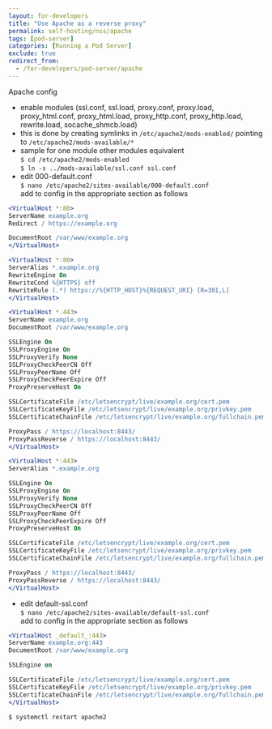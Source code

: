 ```yaml
---
layout: for-developers
title: "Use Apache as a reverse proxy"
permalink: self-hosting/nss/apache
tags: [pod-server]
categories: [Running a Pod Server]
exclude: true
redirect_from:
  - /for-developers/pod-server/apache
---
```


Apache config<br />
* enable modules (ssl.conf, ssl.load, proxy.conf, proxy.load, proxy_html.conf, proxy_html.load, proxy_http.conf, proxy_http.load, rewrite.load, socache_shmcb.load)<br />
* this is done by creating symlinks in `/etc/apache2/mods-enabled/` pointing to `/etc/apache2/mods-available/*`<br />
* sample for one module other modules equivalent<br />
`$ cd /etc/apache2/mods-enabled`<br />
`$ ln -s ../mods-available/ssl.conf ssl.conf`<br />
* edit 000-default.conf<br />
`$ nano /etc/apache2/sites-available/000-default.conf`<br />
add to config in the appropriate section as follows<br />

```apache
<VirtualHost *:80>
ServerName example.org
Redirect / https://example.org

DocumentRoot /var/www/example.org
</VirtualHost>

<VirtualHost *:80>
ServerAlias *.example.org
RewriteEngine On
RewriteCond %{HTTPS} off
RewriteRule (.*) https://%{HTTP_HOST}%{REQUEST_URI} [R=301,L]
</VirtualHost>

<VirtualHost *.443>
ServerName example.org
DocumentRoot /var/www/example.org

SSLEngine On
SSLProxyEngine On
SSLProxyVerify None
SSLProxyCheckPeerCN Off
SSLProxyPeerName Off
SSLProxyCheckPeerExpire Off
ProxyPreserveHost On

SSLCertificateFile /etc/letsencrypt/live/example.org/cert.pem
SSLCertificateKeyFile /etc/letsencrypt/live/example.org/privkey.pem
SSLCertificateChainFile /etc/letsencrypt/live/example.org/fullchain.pem

ProxyPass / https://localhost:8443/
ProxyPassReverse / https://localhost:8443/
</VirtualHost>

<VirtualHost *:443>
ServerAlias *.example.org

SSLEngine On
SSLProxyEngine On
SSLProxyVerify None
SSLProxyCheckPeerCN Off
SSLProxyPeerName Off
SSLProxyCheckPeerExpire Off
ProxyPreserveHost On

SSLCertificateFile /etc/letsencrypt/live/example.org/cert.pem
SSLCertificateKeyFile /etc/letsencrypt/live/example.org/privkey.pem
SSLCertificateChainFile /etc/letsencrypt/live/example.org/fullchain.pem

ProxyPass / https://localhost:8443/
ProxyPassReverse / https://localhost:8443/
</VirtualHost>
```

* edit default-ssl.conf<br />
`$ nano /etc/apache2/sites-available/default-ssl.conf`<br />
add to config in the appropriate section as follows<br />

```apache
<VirtualHost _default_:443>
ServerName example.org:443
DocumentRoot /var/www/example.org

SSLEngine on

SSLCertificateFile /etc/letsencrypt/live/example.org/cert.pem
SSLCertificateKeyFile /etc/letsencrypt/live/example.org/privkey.pem
SSLCertificateChainFile /etc/letsencrypt/live/example.org/fullchain.pem
</VirtualHost>
```
`$ systemctl restart apache2`
